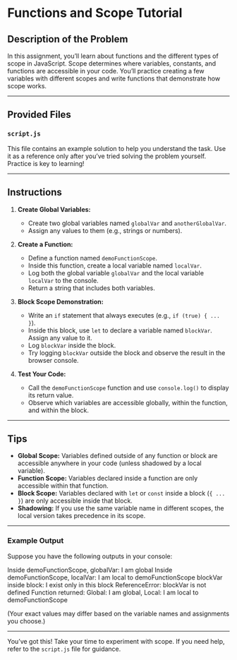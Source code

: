 # Functions and Scope Tutorial

## Description of the Problem

In this assignment, you’ll learn about functions and the different types of scope in JavaScript. Scope determines where variables, constants, and functions are accessible in your code. You’ll practice creating a few variables with different scopes and write functions that demonstrate how scope works.

---

## Provided Files

### `script.js`

This file contains an example solution to help you understand the task. Use it as a reference only after you’ve tried solving the problem yourself. Practice is key to learning!

---

## Instructions

1. **Create Global Variables:**

   - Create two global variables named `globalVar` and `anotherGlobalVar`.
   - Assign any values to them (e.g., strings or numbers).

2. **Create a Function:**

   - Define a function named `demoFunctionScope`.
   - Inside this function, create a local variable named `localVar`.
   - Log both the global variable `globalVar` and the local variable `localVar` to the console.
   - Return a string that includes both variables.

3. **Block Scope Demonstration:**

   - Write an `if` statement that always executes (e.g., `if (true) { ... }`).
   - Inside this block, use `let` to declare a variable named `blockVar`. Assign any value to it.
   - Log `blockVar` inside the block.
   - Try logging `blockVar` outside the block and observe the result in the browser console.

4. **Test Your Code:**

   - Call the `demoFunctionScope` function and use `console.log()` to display its return value.
   - Observe which variables are accessible globally, within the function, and within the block.

---

## Tips

- **Global Scope:** Variables defined outside of any function or block are accessible anywhere in your code (unless shadowed by a local variable).
- **Function Scope:** Variables declared inside a function are only accessible within that function.
- **Block Scope:** Variables declared with `let` or `const` inside a block (`{ ... }`) are only accessible inside that block.
- **Shadowing:** If you use the same variable name in different scopes, the local version takes precedence in its scope.

---

### Example Output

Suppose you have the following outputs in your console:

Inside demoFunctionScope, globalVar: I am global
Inside demoFunctionScope, localVar: I am local to demoFunctionScope
blockVar inside block: I exist only in this block
ReferenceError: blockVar is not defined
Function returned: Global: I am global, Local: I am local to demoFunctionScope


(Your exact values may differ based on the variable names and assignments you choose.)

---

You’ve got this! Take your time to experiment with scope. If you need help, refer to the `script.js` file for guidance.
